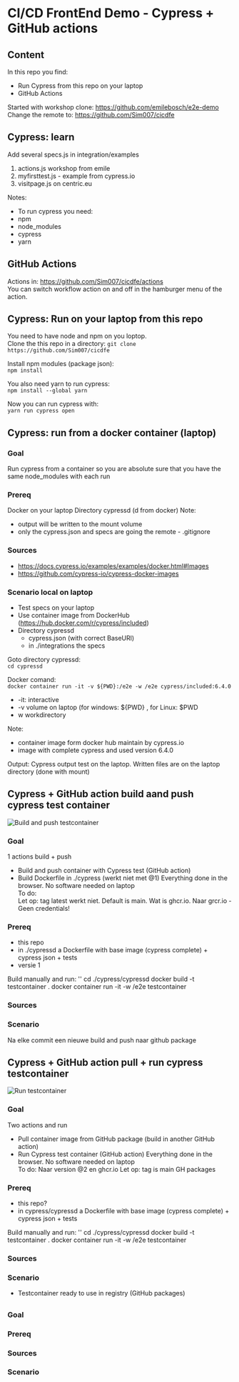 # CI/CD FrontEnd Demo - Cypress + GitHub actions

## Content
In this repo you find:
- Run Cypress from this repo on your laptop
- GitHub Actions

Started with workshop clone: 
 https://github.com/emilebosch/e2e-demo   
Change the remote to: 
 https://github.com/Sim007/cicdfe 

## Cypress: learn
Add several specs.js in integration/examples 
1) actions.js workshop from emile
2) myfirsttest.js - example from cypress.io  
3) visitpage.js on centric.eu

Notes:  
- To run cypress you need:
- npm
- node_modules
- cypress
- yarn

## GitHub Actions

Actions in: https://github.com/Sim007/cicdfe/actions  
You can switch workflow action on and off in the hamburger menu of the action.

## Cypress: Run on your laptop from this repo
You need to have node and npm on you loptop.  
Clone the this repo in a directory:
``git clone https://github.com/Sim007/cicdfe``

Install npm modules (package json):  
``npm install``

You also need yarn to run cypress:  
``npm install --global yarn``

Now you can run cypress with:   
``yarn run cypress open``
## Cypress: run from a docker container (laptop)
### Goal
Run cypress from a container so you are absolute sure that you have the same node_modules with each run
### Prereq
Docker on your laptop
Directory cypressd (d from docker)
Note: 
- output will be written to the mount volume
- only the cypress.json and specs are going the remote - .gitignore

### Sources
- https://docs.cypress.io/examples/examples/docker.html#Images 
- https://github.com/cypress-io/cypress-docker-images

### Scenario local on laptop
- Test specs on your laptop  
- Use container image from DockerHub (https://hub.docker.com/r/cypress/included)   
- Directory cypressd
  - cypress.json (with correct BaseURl)
  - in ./integrations the specs 

Goto directory cypressd:  
`` cd cypressd ``  

Docker comand:  
``
docker container run -it -v ${PWD}:/e2e -w /e2e cypress/included:6.4.0
``
- -it: interactive
- -v volume on laptop (for windows: ${PWD} , for Linux: $PWD 
- w workdirectory 

Note: 
- container image form docker hub maintain by cypress.io
- image with complete cypress and used version 6.4.0

Output:
Cypress output test on the laptop.
Written files are on the laptop directory (done with mount) 

## Cypress + GitHub action build aand push cypress test container

![Build and push testcontainer](https://github.com/Sim007/cicdfe/workflows/Build%20and%20push%20testcontainer/badge.svg)
### Goal
1 actions build + push
- Build and push container with Cypress test (GitHub action)
- Build Dockerfile in ./cypress (werkt niet met @1)
Everything done in the browser. No software needed on laptop  
To do:  
Let op: tag latest werkt niet. Default is main.
Wat is ghcr.io. Naar grcr.io - Geen credentials!

### Prereq
- this repo
- in ./cypressd a Dockerfile with base image (cypress complete) + cypress json + tests
- versie 1

Build manually and run:
''
cd ./cypress/cypressd
docker build -t testcontainer .
docker container run -it -w /e2e testcontainer
### Sources
### Scenario
Na elke commit een nieuwe build and push naar github package

## Cypress + GitHub action pull + run cypress testcontainer

![Run testcontainer](https://github.com/Sim007/cicdfe/workflows/Run%20testcontainer/badge.svg)

### Goal
Two actions and run
- Pull container image from GitHub package (build in another GitHub action)
- Run Cypress test container (GitHub action)
Everything done in the browser. No software needed on laptop  
To do:
Naar version @2 en ghcr.io
Let op: tag is main GH packages
### Prereq
- this repo?
- in cypress/cypressd a Dockerfile with base image (cypress complete) + cypress json + tests

Build manually and run:
''
cd ./cypress/cypressd
docker build -t testcontainer .
docker container run -it -w /e2e testcontainer

### Sources
### Scenario 
- Testcontainer ready to use in registry (GitHub packages)
## <Case>

### Goal
### Prereq

### Sources
### Scenario 




